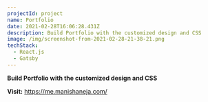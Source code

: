 ```yaml
---
projectId: project
name: Portfolio
date: 2021-02-28T16:06:28.431Z
description: Build Portfolio with the customized design and CSS
image: /img/screenshot-from-2021-02-28-21-38-21.png
techStack:
  - React.js
  - Gatsby
---
```

**Build Portfolio with the customized design and CSS**



**Visit:** <https://me.manishaneja.com/>